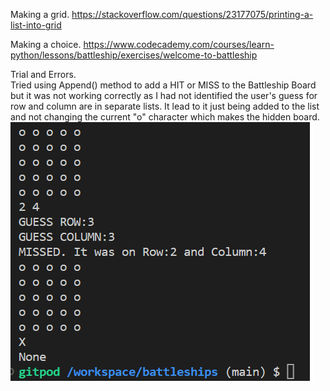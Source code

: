 Making a grid.
https://stackoverflow.com/questions/23177075/printing-a-list-into-grid

Making a choice.
https://www.codecademy.com/courses/learn-python/lessons/battleship/exercises/welcome-to-battleship

Trial and Errors.<br>
Tried using Append() method to add a HIT or MISS to the Battleship Board but it was not working correctly as I had not identified the user's guess for row and column are in separate lists. It lead to it just being added to the list and not changing the current "o" character which makes the hidden board.<br>
![Append atempt](images/readme-images/Append.board.png)
